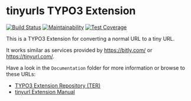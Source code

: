 
# tinyurls TYPO3 Extension

[![Build Status](https://travis-ci.com/astehlik/typo3-extension-tinyurls.svg?branch=develop)](https://travis-ci.com/astehlik/typo3-extension-tinyurls)
[![Maintainability](https://api.codeclimate.com/v1/badges/4c31d95d98c82ad468e7/maintainability)](https://codeclimate.com/github/astehlik/typo3-extension-tinyurls/maintainability)
[![Test Coverage](https://api.codeclimate.com/v1/badges/4c31d95d98c82ad468e7/test_coverage)](https://codeclimate.com/github/astehlik/typo3-extension-tinyurls/test_coverage)

This is a TYPO3 Extension for converting a normal URL to a tiny URL.

It works similar as services provided by https://bitly.com/ or https://tinyurl.com/.

Have a look in the `Documentation` folder for more information or
browse to these URLs:

* [TYPO3 Extension Repository (TER)](https://typo3.org/extensions/repository/view/tinyurls)
* [tinyurl Extension Manual](https://docs.typo3.org/typo3cms/extensions/tinyurls/)
